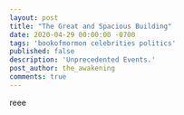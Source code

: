 ```yaml
---
layout: post
title: "The Great and Spacious Building"
date: 2020-04-29 00:00:00 -0700
tags: 'bookofmormon celebrities politics'
published: false
description: 'Unprecedented Events.'
post_author: the_awakening
comments: true
---
```


reee